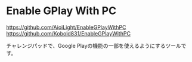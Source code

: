 # Enable GPlay With PC

https://github.com/AioiLight/EnableGPlayWithPC  
https://github.com/Kobold831/EnableGPlayWithPC

チャレンジパッドで、Google Playの機能の一部を使えるようにするツールです。
